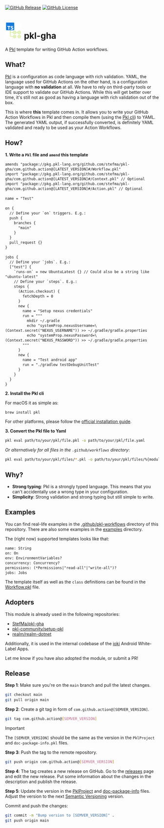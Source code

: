 [![GitHub Release](https://img.shields.io/github/v/release/stefma/pkl-gha?include_prereleases)](https://github.com/StefMa/pkl-gha/releases/latest)
[![GitHub License](https://img.shields.io/github/license/stefma/pkl-gha)](https://github.com/StefMa/pkl-gha/blob/main/LICENSE)

# <img src="icon.png" alt="Pkl" width="55"/> pkl-gha

A [Pkl](https://pkl-lang.org/) template for writing GitHub Action workflows.

## What?

[Pkl](https://pkl-lang.org/) is a configuration as code language with rich validation.
YAML, the language used for GitHub Actions on the other hand, is a configuration language with **no validation** at all.
We have to rely on third-party tools or IDE support to validate our GitHub Actions.
While this will get better over time, it's still not as good as having a language with rich validation out of the box.

This is where **this** template comes in.
It allows you to write your GitHub Action Workflows in Pkl
and then compile them (using the [Pkl cli](https://pkl-lang.org/main/current/pkl-cli/index.html#installation)) to YAML.
The generated YAML output, if successfully converted, 
is definitely YAML validated and ready to be used as your Action Workflows.

## How?

**1. Write a `Pkl` file and `amend` this template**

```pkl
amends "package://pkg.pkl-lang.org/github.com/stefma/pkl-gha/com.github.action@[LATEST_VERSION]#/Workflow.pkl"
import "package://pkg.pkl-lang.org/github.com/stefma/pkl-gha/com.github.action@[LATEST_VERSION]#/Context.pkl" // Optional
import "package://pkg.pkl-lang.org/github.com/stefma/pkl-gha/com.github.action@[LATEST_VERSION]#/Action.pkl" // Optional

name = "Test"

on {
  // Define your `on` triggers. E.g.:
  push {
    branches {
      "main"
    }
  }
  pull_request {}
}

jobs {
  // Define your `jobs`. E.g.: 
  ["test"] {
    `runs-on` = new UbuntuLatest {} // Could also be a string like "ubuntu-latest"
    // Define your `steps`. E.g.:
    steps {
      (Action.checkout) {
        fetchDepth = 0
      }
      new {
        name = "Setup nexus credentials"
        run = """
          mkdir ~/.gradle
          echo "systemProp.nexusUsername=\(Context.secret("NEXUS_USERNAME")) >> ~/.gradle/gradle.properties
          echo "systemProp.nexusPassword=\(Context.secret("NEXUS_PASSWORD")) >> ~/.gradle/gradle.properties
        """
      }
      new {
        name = "Test android app"
        run = "./gradlew testDebugUnitTest"
      }
    }
  }
}
```

**2. Install the Pkl cli**

For macOS it as simple as:
```bash
brew install pkl
````

For other platforms, please follow the [official installation guide](https://pkl-lang.org/main/current/pkl-cli/index.html#installation).

**3. Convert the Pkl file to Yaml**

```bash
pkl eval path/to/your/pkl/file.pkl -o path/to/your/pkl/file.yaml
```

*Or alternatively for all files in the `.github/workflows` directory*:
```bash
pkl eval path/to/your/pkl/files/*.pkl -o path/to/your/pkl/files/%{moduleName}.yml
```

## Why?

* **Strong typing**: Pkl is a strongly typed language. This means that you can't accidentally use a wrong type in your
  configuration.
* **Simplicity**: Strong validation and strong typing but still simple to write.

## Examples

You can find real-life examples in the [.github/pkl-workflows](.github/pkl-workflows) directory of this repository.
There are also some examples in the [examples](examples) directory.

The (right now) supported templates looks like that:
```
name: String
on: On
env: EnvironmentVariables?
concurrency: Concurrency?
permissions: (*Permissions|"read-all"|"write-all")?
jobs: Jobs
```

The template itself as well as the `class` definitions can be found in the [Workflow.pkl](Workflow.pkl) file.

## Adopters

This module is already used in the following repositories:
* [StefMa/pkl-gha](https://github.com/StefMa/pkl-gha/tree/725a23cc42112a11dec32ff934d3166bddc54e5c/.github/pkl-workflows)
* [pkl-community/setup-pkl](https://github.com/pkl-community/setup-pkl/tree/52a58184f4f3e64a7fd8444f2a5dee6fa8eeba58/.github/pkl-workflows)
* [realm/realm-dotnet](https://github.com/realm/realm-dotnet/tree/d44ca659e2744ce0a210ff7ffbcb59607d8b3dac/.github/pkl-workflows)

Additionally, it is used in the internal codebase of the [ioki](https://ioki.com/en/platform/) Android White-Label Apps.

Let me know if you have also adopted the module, or submit a PR!

## Release

**Step 1**: Make sure you're on the `main` branch and pull the latest changes.

```bash
git checkout main
git pull origin main
```

**Step 2**: Create a git tag in form of `com.github.action@[SEMVER_VERSION]`.

```bash
git tag com.github.action@[SEMVER_VERSION]
```

> [!IMPORTANT]
> The `[SEMVER_VERSION]` should be the same as the version in the `PklProject` and `doc-package-info.pkl` files.

**Step 3**: Push the tag to the remote repository.

```bash
git push origin com.github.action@[SEMVER_VERSION]
```

**Step 4**: The tag creates a new release on GitHub.
Go to the [releases](http://github.com/StefMa/pkl-gha/releases) page and edit the new release.
Put some information about the changes in the description and publish the release.

**Step 5**: Update the version in the [PklProject](PklProject) and [doc-package-info](doc-package-info.pkl) files.
Adjust the version to the next [Semantic Versioning](https://semver.org/) version.

Commit and push the changes:
```bash
git commit -m "Bump version to [SEMVER_VERSION]" .
git push origin main
```
